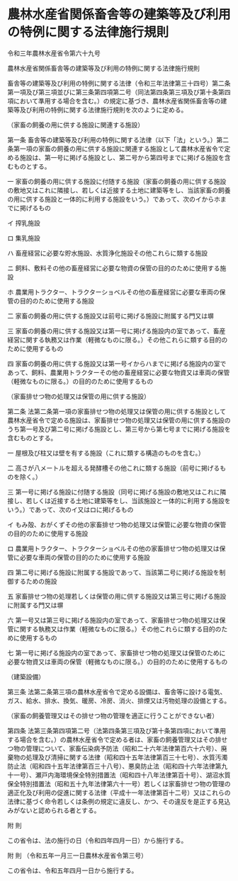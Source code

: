 # 農林水産省関係畜舎等の建築等及び利用の特例に関する法律施行規則

令和三年農林水産省令第六十九号

農林水産省関係畜舎等の建築等及び利用の特例に関する法律施行規則

畜舎等の建築等及び利用の特例に関する法律（令和三年法律第三十四号）第二条第一項及び第三項並びに第三条第四項第二号（同法第四条第三項及び第十条第四項において準用する場合を含む。）の規定に基づき、農林水産省関係畜舎等の建築等及び利用の特例に関する法律施行規則を次のように定める。

（家畜の飼養の用に供する施設に関連する施設）

第一条 畜舎等の建築等及び利用の特例に関する法律（以下「法」という。）第二条第一項の家畜の飼養の用に供する施設に関連する施設として農林水産省令で定める施設は、第一号に掲げる施設とし、第二号から第四号までに掲げる施設を含むものとする。

一 家畜の飼養の用に供する施設に付随する施設（家畜の飼養の用に供する施設の敷地又はこれに隣接し、若しくは近接する土地に建築等をし、当該家畜の飼養の用に供する施設と一体的に利用する施設をいう。）であって、次のイからホまでに掲げるもの

イ 搾乳施設

ロ 集乳施設

ハ 畜産経営に必要な貯水施設、水質浄化施設その他これらに類する施設

ニ 飼料、敷料その他の畜産経営に必要な物資の保管の目的のために使用する施設

ホ 農業用トラクター、トラクターショベルその他の畜産経営に必要な車両の保管の目的のために使用する施設

二 家畜の飼養の用に供する施設又は前号に掲げる施設に附属する門又は塀

三 家畜の飼養の用に供する施設又は第一号に掲げる施設内の室であって、畜産経営に関する執務又は作業（軽微なものに限る。）その他これらに類する目的のために使用するもの

四 家畜の飼養の用に供する施設又は第一号イからハまでに掲げる施設内の室であって、飼料、農業用トラクターその他の畜産経営に必要な物資又は車両の保管（軽微なものに限る。）の目的のために使用するもの

（家畜排せつ物の処理又は保管の用に供する施設）

第二条 法第二条第一項の家畜排せつ物の処理又は保管の用に供する施設として農林水産省令で定める施設は、家畜排せつ物の処理又は保管の用に供する施設のうち第一号及び第二号に掲げる施設とし、第三号から第七号までに掲げる施設を含むものとする。

一 屋根及び柱又は壁を有する施設（これに類する構造のものを含む。）

二 高さが八メートルを超える発酵槽その他これに類する施設（前号に掲げるものを除く。）

三 第一号に掲げる施設に付随する施設（同号に掲げる施設の敷地又はこれに隣接し、若しくは近接する土地に建築等をし、当該施設と一体的に利用する施設をいう。）であって、次のイ又はロに掲げるもの

イ もみ殻、おがくずその他の家畜排せつ物の処理又は保管に必要な物資の保管の目的のために使用する施設

ロ 農業用トラクター、トラクターショベルその他の家畜排せつ物の処理又は保管に必要な車両の保管の目的のために使用する施設

四 第二号に掲げる施設に附属する施設であって、当該第二号に掲げる施設を制御するための施設

五 家畜排せつ物の処理若しくは保管の用に供する施設又は第三号に掲げる施設に附属する門又は塀

六 第一号又は第三号に掲げる施設内の室であって、家畜排せつ物の処理又は保管に関する執務又は作業（軽微なものに限る。）その他これらに類する目的のために使用するもの

七 第一号に掲げる施設内の室であって、家畜排せつ物の処理又は保管のために必要な物資又は車両の保管（軽微なものに限る。）の目的のために使用するもの

（建築設備）

第三条 法第二条第三項の農林水産省令で定める設備は、畜舎等に設ける電気、ガス、給水、排水、換気、暖房、冷房、消火、排煙又は汚物処理の設備とする。

（家畜の飼養管理又はその排せつ物の管理を適正に行うことができない者）

第四条 法第三条第四項第二号（法第四条第三項及び第十条第四項において準用する場合を含む。）の農林水産省令で定める者は、家畜の飼養管理又はその排せつ物の管理について、家畜伝染病予防法（昭和二十六年法律第百六十六号）、廃棄物の処理及び清掃に関する法律（昭和四十五年法律第百三十七号）、水質汚濁防止法（昭和四十五年法律第百三十八号）、悪臭防止法（昭和四十六年法律第九十一号）、瀬戸内海環境保全特別措置法（昭和四十八年法律第百十号）、湖沼水質保全特別措置法（昭和五十九年法律第六十一号）若しくは家畜排せつ物の管理の適正化及び利用の促進に関する法律（平成十一年法律第百十二号）又はこれらの法律に基づく命令若しくは条例の規定に違反し、かつ、その違反を是正する見込みがないと認められる者とする。

附 則

この省令は、法の施行の日（令和四年四月一日）から施行する。

附 則 （令和五年一月三一日農林水産省令第三号）

この省令は、令和五年四月一日から施行する。
